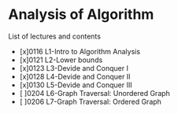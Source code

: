 # Analysis of Algorithm
List of lectures and contents
- [x]0116 L1-Intro to Algorithm Analysis
- [x]0121 L2-Lower bounds
- [x]0123 L3-Devide and Conquer I
- [x]0128 L4-Devide and Conquer II
- [x]0130 L5-Devide and Conquer III
- [ ]0204 L6-Graph Traversal: Unordered Graph
- [ ]0206 L7-Graph Traversal: Ordered Graph